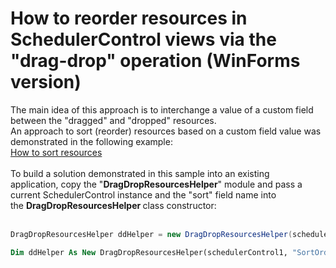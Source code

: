 # How to reorder resources in SchedulerControl views via the "drag-drop" operation (WinForms version)


<p>The main idea of this approach is to interchange a value of a custom field between the "dragged" and "dropped" resources.<br />An approach to sort (reorder) resources based on a custom field value was demonstrated in the following example:<br /><a href="https://www.devexpress.com/Support/Center/p/E3124">How to sort resources</a><br /><br />To build a solution demonstrated in this sample into an existing application, copy the "<strong>DragDropResourcesHelper</strong>" module and pass a current SchedulerControl instance and the "sort" field name into the <strong>DragDropResourcesHelper </strong>class constructor:<br /><br /></p>


```cs
DragDropResourcesHelper ddHelper = new DragDropResourcesHelper(schedulerControl1, "SortOrder");
```




```vb
Dim ddHelper As New DragDropResourcesHelper(schedulerControl1, "SortOrder")
```



<br/>


